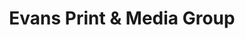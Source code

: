 ---
title: "Evans Print & Media Group"
url: /sparta/evans-print-und-media-group/
shop: Allgemein
---
